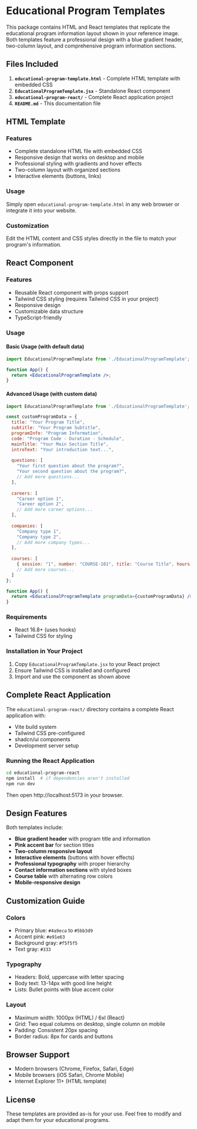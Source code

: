 # Educational Program Templates

This package contains HTML and React templates that replicate the educational program information layout shown in your reference image. Both templates feature a professional design with a blue gradient header, two-column layout, and comprehensive program information sections.

## Files Included

1. **`educational-program-template.html`** - Complete HTML template with embedded CSS
2. **`EducationalProgramTemplate.jsx`** - Standalone React component
3. **`educational-program-react/`** - Complete React application project
4. **`README.md`** - This documentation file

## HTML Template

### Features
- Complete standalone HTML file with embedded CSS
- Responsive design that works on desktop and mobile
- Professional styling with gradients and hover effects
- Two-column layout with organized sections
- Interactive elements (buttons, links)

### Usage
Simply open `educational-program-template.html` in any web browser or integrate it into your website.

### Customization
Edit the HTML content and CSS styles directly in the file to match your program's information.

## React Component

### Features
- Reusable React component with props support
- Tailwind CSS styling (requires Tailwind CSS in your project)
- Responsive design
- Customizable data structure
- TypeScript-friendly

### Usage

#### Basic Usage (with default data)
```jsx
import EducationalProgramTemplate from './EducationalProgramTemplate';

function App() {
  return <EducationalProgramTemplate />;
}
```

#### Advanced Usage (with custom data)
```jsx
import EducationalProgramTemplate from './EducationalProgramTemplate';

const customProgramData = {
  title: "Your Program Title",
  subtitle: "Your Program Subtitle",
  programInfo: "Program Information",
  code: "Program Code - Duration - Schedule",
  mainTitle: "Your Main Section Title",
  introText: "Your introduction text...",
  
  questions: [
    "Your first question about the program?",
    "Your second question about the program?",
    // Add more questions...
  ],
  
  careers: [
    "Career option 1",
    "Career option 2",
    // Add more career options...
  ],
  
  companies: [
    "Company type 1",
    "Company type 2",
    // Add more company types...
  ],
  
  courses: [
    { session: "1", number: "COURSE-101", title: "Course Title", hours: "30" },
    // Add more courses...
  ]
};

function App() {
  return <EducationalProgramTemplate programData={customProgramData} />;
}
```

### Requirements
- React 16.8+ (uses hooks)
- Tailwind CSS for styling

### Installation in Your Project
1. Copy `EducationalProgramTemplate.jsx` to your React project
2. Ensure Tailwind CSS is installed and configured
3. Import and use the component as shown above

## Complete React Application

The `educational-program-react/` directory contains a complete React application with:
- Vite build system
- Tailwind CSS pre-configured
- shadcn/ui components
- Development server setup

### Running the React Application
```bash
cd educational-program-react
npm install  # if dependencies aren't installed
npm run dev
```

Then open http://localhost:5173 in your browser.

## Design Features

Both templates include:
- **Blue gradient header** with program title and information
- **Pink accent bar** for section titles
- **Two-column responsive layout**
- **Interactive elements** (buttons with hover effects)
- **Professional typography** with proper hierarchy
- **Contact information sections** with styled boxes
- **Course table** with alternating row colors
- **Mobile-responsive design**

## Customization Guide

### Colors
- Primary blue: `#4a9eca` to `#5bb3d9`
- Accent pink: `#e91e63`
- Background gray: `#f5f5f5`
- Text gray: `#333`

### Typography
- Headers: Bold, uppercase with letter spacing
- Body text: 13-14px with good line height
- Lists: Bullet points with blue accent color

### Layout
- Maximum width: 1000px (HTML) / 6xl (React)
- Grid: Two equal columns on desktop, single column on mobile
- Padding: Consistent 20px spacing
- Border radius: 8px for cards and buttons

## Browser Support

- Modern browsers (Chrome, Firefox, Safari, Edge)
- Mobile browsers (iOS Safari, Chrome Mobile)
- Internet Explorer 11+ (HTML template)

## License

These templates are provided as-is for your use. Feel free to modify and adapt them for your educational programs.

